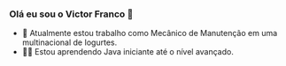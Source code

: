 ### Olá eu sou o Victor Franco 👋

- 🔭 Atualmente estou trabalho como Mecânico de Manutenção em uma multinacional de Iogurtes.
- 🐱‍💻 Estou aprendendo Java iniciante até o nível avançado.
